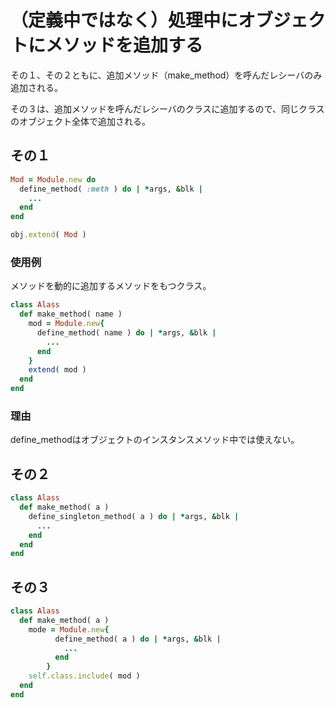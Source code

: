 # （定義中ではなく）処理中にオブジェクトにメソッドを追加する
その１、その２ともに、追加メソッド（make_method）を呼んだレシーバのみ追加される。

その３は、追加メソッドを呼んだレシーバのクラスに追加するので、同じクラスのオブジェクト全体で追加される。

## その１
```ruby
Mod = Module.new do
  define_method( :meth ) do | *args, &blk |
    ...
  end
end

obj.extend( Mod )
```

### 使用例
メソッドを動的に追加するメソッドをもつクラス。
```ruby
class Alass
  def make_method( name )
    mod = Module.new{
      define_method( name ) do | *args, &blk |
        ...
      end
    }
    extend( mod )
  end
end
```

### 理由
define_methodはオブジェクトのインスタンスメソッド中では使えない。

## その２
```ruby
class Alass
  def make_method( a )
    define_singleton_method( a ) do | *args, &blk |
      ...
    end
  end
end
```

## その３
```ruby
class Alass
  def make_method( a )
    mode = Module.new{
          define_method( a ) do | *args, &blk |
            ...
          end
        }
    self.class.include( mod )
  end
end
```
